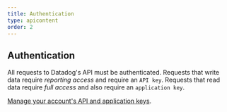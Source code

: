 ```yaml
---
title: Authentication
type: apicontent
order: 2
---
```

## Authentication
All requests to Datadog's API must be authenticated. Requests that write data require *reporting access* and require an `API key`. Requests that read data require *full access* and also require an `application key`.

[Manage your account's API and application keys](https://app.datadoghq.com/account/settings#api).